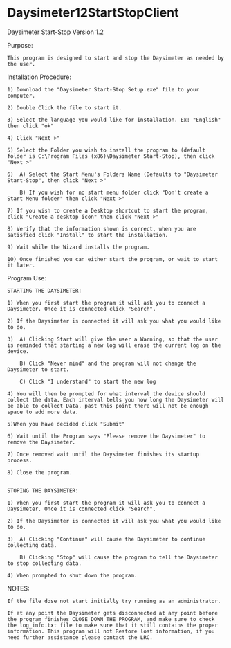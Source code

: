 Daysimeter12StartStopClient
===========================
Daysimeter Start-Stop Version 1.2 

	
Purpose:

	This program is designed to start and stop the Daysimeter as needed by the user.

Installation Procedure:

	1) Download the "Daysimeter Start-Stop Setup.exe" file to your computer.
	
	2) Double Click the file to start it.
	
	3) Select the language you would like for installation. Ex: "English" then click "ok"
	
	4) Click "Next >"
	
	5) Select the Folder you wish to install the program to (default folder is C:\Program Files (x86)\Daysimeter Start-Stop), then click "Next >"
	
	6) 	A) Select the Start Menu's Folders Name (Defaults to "Daysimeter Start-Stop", then click "Next >"
	
		B) If you wish for no start menu folder click "Don't create a Start Menu folder" then click "Next >"
		
	7) If you wish to create a Desktop shortcut to start the program, click "Create a desktop icon" then click "Next >"
	
	8) Verify that the information shown is correct, when you are satisfied click "Install" to start the installation.
	
	9) Wait while the Wizard installs the program. 
	
	10) Once finished you can either start the program, or wait to start it later.
	

Program Use:

	STARTING THE DAYSIMETER:
	
	1) When you first start the program it will ask you to connect a Daysimeter. Once it is connected click "Search".
	
	2) If the Daysimeter is connected it will ask you what you would like to do.
	
	3)	A) Clicking Start will give the user a Warning, so that the user is reminded that starting a new log will erase the current log on the device.
	
		B) Click "Never mind" and the program will not change the Daysimeter to start.
		
		C) Click "I understand" to start the new log
		
	4) You will then be prompted for what interval the device should collect the data. Each interval tells you how long the Daysimeter will be able to collect Data, past this point there will not be enough space to add more data.
	
	5)When you have decided click "Submit"
	
	6) Wait until the Program says "Please remove the Daysimeter" to remove the Daysimeter. 
	
	7) Once removed wait until the Daysimeter finishes its startup process.
	
	8) Close the program.
	
	
	STOPING THE DAYSIMETER:
	
	1) When you first start the program it will ask you to connect a Daysimeter. Once it is connected click "Search".
	
	2) If the Daysimeter is connected it will ask you what you would like to do.
	
	3) 	A) Clicking "Continue" will cause the Daysimeter to continue collecting data.
	
		B) Clicking "Stop" will cause the program to tell the Daysimeter to stop collecting data.
		
	4) When prompted to shut down the program.
	
NOTES: 	

	If the file dose not start initially try running as an administrator.

	If at any point the Daysimeter gets disconnected at any point before the program finishes CLOSE DOWN THE PROGRAM, and make sure to check the log_info.txt file to make sure that it still contains the proper information. This program will not Restore lost information, if you need further assistance please contact the LRC.
